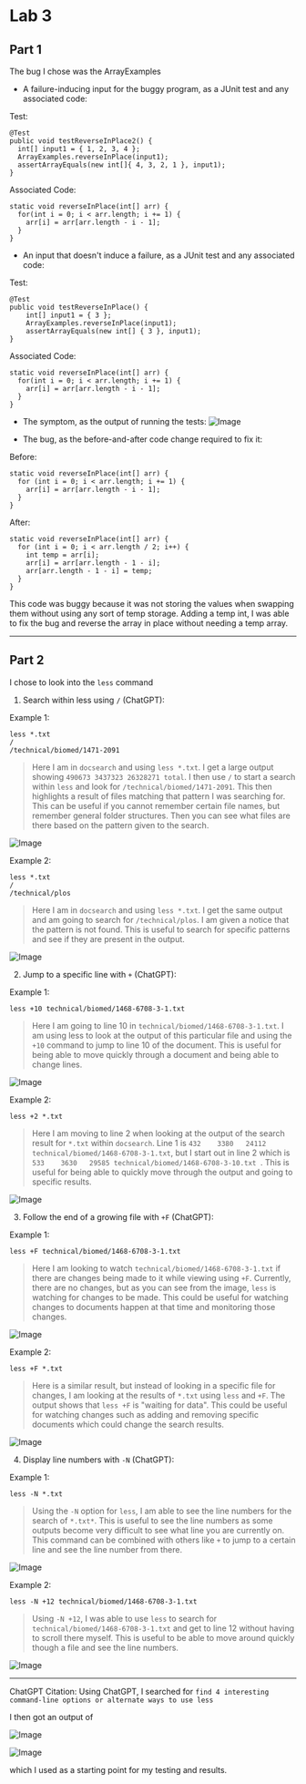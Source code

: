 # Lab 3

## Part 1
The bug I chose was the ArrayExamples
- A failure-inducing input for the buggy program, as a JUnit test and any associated code:

Test:
```
@Test 
public void testReverseInPlace2() {
  int[] input1 = { 1, 2, 3, 4 };
  ArrayExamples.reverseInPlace(input1);
  assertArrayEquals(new int[]{ 4, 3, 2, 1 }, input1);
}
```
Associated Code: 
```
static void reverseInPlace(int[] arr) {
  for(int i = 0; i < arr.length; i += 1) {
    arr[i] = arr[arr.length - i - 1];
  }
}
```

- An input that doesn't induce a failure, as a JUnit test and any associated code:

Test:
```
@Test 
public void testReverseInPlace() {
    int[] input1 = { 3 };
    ArrayExamples.reverseInPlace(input1);
    assertArrayEquals(new int[] { 3 }, input1);
}
```
Associated Code: 
```
static void reverseInPlace(int[] arr) {
  for(int i = 0; i < arr.length; i += 1) {
    arr[i] = arr[arr.length - i - 1];
  }
}
```

- The symptom, as the output of running the tests:
![Image](img/symptomImg.png)


- The bug, as the before-and-after code change required to fix it:

Before:
```
static void reverseInPlace(int[] arr) {
  for (int i = 0; i < arr.length; i += 1) {
    arr[i] = arr[arr.length - i - 1];
  }
}
```
After:
```
static void reverseInPlace(int[] arr) {  
  for (int i = 0; i < arr.length / 2; i++) {
    int temp = arr[i];
    arr[i] = arr[arr.length - 1 - i];
    arr[arr.length - 1 - i] = temp;
  }
}
```

This code was buggy because it was not storing the values when swapping them without using any sort of temp storage. Adding a temp int, I was able to fix the bug and reverse the array in place without needing a temp array.

---

## Part 2
I chose to look into the `less` command

1. Search within less using `/` (ChatGPT):

Example 1:
```
less *.txt
/
/technical/biomed/1471-2091
```
> Here I am in `docsearch` and using `less *.txt`. I get a large output showing `490673 3437323 26328271 total`. I then use `/` to start a search within `less` and look for `/technical/biomed/1471-2091`. This then highlights a result of files matching that pattern I was searching for. This can be useful if you cannot remember certain file names, but remember general folder structures. Then you can see what files are there based on the pattern given to the search.

![Image](img/less1.png)

Example 2:
```
less *.txt
/
/technical/plos
```
> Here I am in `docsearch` and using `less *.txt`. I get the same output and am going to search for `/technical/plos`. I am given a notice that the pattern is not found. This is useful to search for specific patterns and see if they are present in the output.

![Image](img/less2.png)


2. Jump to a specific line with `+` (ChatGPT):

Example 1:
```
less +10 technical/biomed/1468-6708-3-1.txt
```
> Here I am going to line 10 in `technical/biomed/1468-6708-3-1.txt`. I am using less to look at the output of this particular file and using the `+10` command to jump to line 10 of the document. This is useful for being able to move quickly through a document and being able to change lines.

![Image](img/less3.png)

Example 2:
```
less +2 *.txt
```
> Here I am moving to line 2 when looking at the output of the search result for `*.txt` within `docsearch`. Line 1 is `432    3380   24112 technical/biomed/1468-6708-3-1.txt`, but I start out in line 2 which is `533    3630   29585 technical/biomed/1468-6708-3-10.txt
`. This is useful for being able to quickly move through the output and going to specific results.

![Image](img/less4.png)


3. Follow the end of a growing file with `+F` (ChatGPT):

Example 1:
```
less +F technical/biomed/1468-6708-3-1.txt 
```
> Here I am looking to watch `technical/biomed/1468-6708-3-1.txt` if there are changes being made to it while viewing using `+F`. Currently, there are no changes, but as you can see from the image, `less` is watching for changes to be made. This could be useful for watching changes to documents happen at that time and monitoring those changes.

![Image](img/less5.png)

Example 2:
```
less +F *.txt  
```
> Here is a similar result, but instead of looking in a specific file for changes, I am looking at the results of `*.txt` using `less` and `+F`. The output shows that `less +F` is "waiting for data". This could be useful for watching changes such as adding and removing specific documents which could change the search results.

![Image](img/less6.png)


4. Display line numbers with `-N` (ChatGPT):

Example 1:
```
less -N *.txt 
```
> Using the `-N` option for `less`, I am able to see the line numbers for the search of `*.txt*`. This is useful to see the line numbers as some outputs become very difficult to see what line you are currently on. This command can be combined with others like `+` to jump to a certain line and see the line number from there.

![Image](img/less7.png)

Example 2:
```
less -N +12 technical/biomed/1468-6708-3-1.txt
```
> Using `-N +12`, I was able to use `less` to search for `technical/biomed/1468-6708-3-1.txt` and get to line 12 without having to scroll there myself. This is useful to be able to move around quickly though a file and see the line numbers.

![Image](img/less8.png)

---

ChatGPT Citation:
Using ChatGPT, I searched for `find 4 interesting command-line options or alternate ways to use less`

I then got an output of

![Image](img/citation1.png)

![Image](img/citation2.png)

which I used as a starting point for my testing and results.
